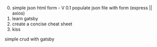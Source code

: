 0. simple json html form - V
0.1 populate json file with form (express || axios)
1. learn gatsby
2. create a concise cheat sheet
3. kiss

simple crud with gatsby

